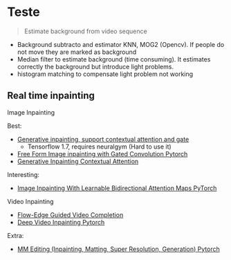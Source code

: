 
# Teste

> Estimate background from video sequence

* Background subtracto and estimator KNN, MOG2 (Opencv). If people do not move they are marked as background 
* Median filter to estimate background (time consuming). It estimates correctly the background but introduce light problems.
* histogram matching to compensate light problem not working


## Real time inpainting

Image Inpainting

Best:
* [Generative inpainting, support contextual attention and gate](https://github.com/JiahuiYu/generative_inpainting)
    * Tensorflow 1.7, requires neuralgym (Hard to use it)
* [Free Form Image inpainting with Gated Convolution Pytorch](https://github.com/csqiangwen/DeepFillv2_Pytorch)
* [Generative Inpainting Contextual Attention](https://github.com/daa233/generative-inpainting-pytorch)

Interesting:
* [ Image Inpainting With Learnable Bidirectional Attention Maps PyTorch](https://github.com/Vious/LBAM_Pytorch)

Video Inpainting
* [Flow-Edge Guided Video Completion](https://github.com/vt-vl-lab/FGVC)
* [Deep Video Inpainting Pytorch](https://github.com/mcahny/Deep-Video-Inpainting)

Extra:
* [MM Editing (Inpainting, Matting, Super Resolution, Generation) Pytorch](https://github.com/open-mmlab/mmediting)